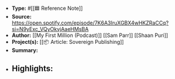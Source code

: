- **Type:** #[[🟦 Reference Note]]
- **Source:** https://open.spotify.com/episode/7K6A3IruXGBX4wHKZRaCCq?si=N9yExc_VQyOkvjAaeHMsBA
- **Author:** [[My First Million (Podcast)]] [[Sam Parr]] [[Shaan Puri]]
- **Project(s):** [[📦 Article: Sovereign Publishing]]
- **Summary:** 
- **Highlights:**
    - 
